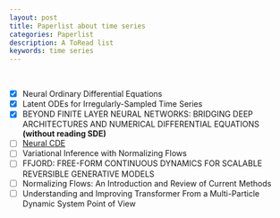 ```yaml
---
layout: post
title: Paperlist about time series
categories: Paperlist
description: A ToRead list
keywords: time series
---
```


<br/>


- [x]  Neural Ordinary Differential Equations
- [x]  Latent ODEs for Irregularly-Sampled Time Series
- [x]  BEYOND FINITE LAYER NEURAL NETWORKS: BRIDGING DEEP ARCHITECTURES AND NUMERICAL DIFFERENTIAL EQUATIONS **(without reading SDE)**      
- [ ]  [Neural CDE](https://github.com/patrick-kidger/NeuralCDE)
- [ ] Variational Inference with Normalizing Flows
- [ ] FFJORD: FREE-FORM CONTINUOUS DYNAMICS FOR SCALABLE REVERSIBLE GENERATIVE MODELS
- [ ] Normalizing Flows: An Introduction and Review of Current Methods
- [ ] Understanding and Improving Transformer From a Multi-Particle Dynamic System Point of View
